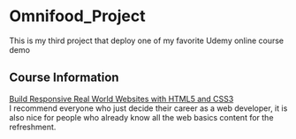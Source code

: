 # Omnifood_Project
This is my third project that deploy one of my favorite Udemy online course demo

## Course Information
[Build Responsive Real World Websites with HTML5 and CSS3](https://www.udemy.com/design-and-develop-a-killer-website-with-html5-and-css3/)
<br/>
I recommend everyone who just decide their career as a web developer, it is also nice for people who already know all the web basics content for the refreshment.
